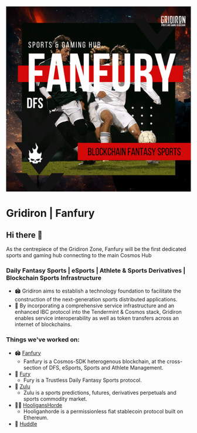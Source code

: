 ![Banner](https://raw.githubusercontent.com/fanfury-sports/.github/main/profile/GRIDIRON%20%20DFS%20%20SPORTS%20%20eSPORTS%20(1)-min.png)
# Gridiron | Fanfury 
## Hi there 👋

As the centrepiece of the Gridiron Zone, Fanfury will be the first dedicated sports and gaming hub connecting to the main Cosmos Hub

### Daily Fantasy Sports | eSports | Athlete & Sports Derivatives | Blockchain Sports Infrastructure


* 🏟️ Gridiron aims to establish a technology foundation to facilitate the construction of the next-generation sports distributed applications. 
* 🧬 By incorporating a comprehensive service infrastructure and an enhanced IBC protocol into the Tendermint & Cosmos stack, Gridiron enables service interoperability as well as token transfers across an internet of blockchains. 
 


### Things we've worked on:

* 🏟️ [Fanfury](https://github.com/fanfury-sports/fanfury)
  * Fanfury is a Cosmos-SDK heterogenous blockchain, at the cross-section of DFS, eSports, Sports and Athlete Management.
* 👾 [Fury](https://github.com/fanfury-sports/fury)
  * Fury is a Trustless Daily Fantasy Sports protocol.
* 🪬 [Zulu](https://github.com/zulumarkets/zulu)
  * Zulu is a sports predictions, futures, derivatives perpetuals and sports commodity market.
* 🥷🏿 [HooligansHorde](https://github.com/github.com/hooliganshoardeturfs/hooliganshorde)
  * Hooliganhorde is a permissionless fiat stablecoin protocol built on Ethereum.
* 🧬 [Huddle](https://github.com/github.com/fanfury-sports/huddle)
